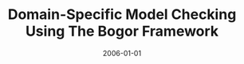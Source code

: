 ---
title: "Domain-Specific Model Checking Using The Bogor Framework"
date: 2006-01-01
venue: "21st IEEE/ACM International Conference on Automated Software Engineering (ASE 2006), 18-22 September 2006, Tokyo, Japan"
paperurl: https://doi.org/10.1109/ASE.2006.34
authors: "Robby, Matthew B Dwyer and John Hatcliff"
awards: ""
---